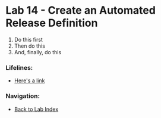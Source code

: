 # Lab 14 - Create an Automated Release Definition

1. Do this first
2. Then do this
3. And, finally, do this

### Lifelines:

* [Here's a link](http://localhost)

### Navigation:

* [Back to Lab Index](https://github.com/mikepfeiffer/azure-devops-labs)